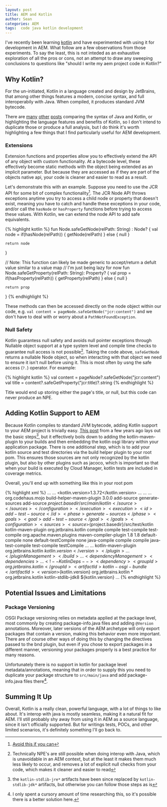 ```yaml
---
layout: post
title: AEM and Kotlin
author: Sean
categories: AEM
tags:  code java kotlin development
---
```


I've recently been learning [kotlin][1] and have experimented with using it for development in AEM. What follow are a few observations from those experiments. To say the least, this is not inteded as an exhaustive exploration of all the pros or cons, not an attempt to draw any sweeping conclusions to questions like "should I write my aem project code in Kotlin?"

## Why Kotlin?

For the un-initiated, Kotlin in a language created and design by JetBrains, that among other things features a modern, concise syntax, and full interoperabily with Java. When compiled, it produces standard JVM bytecode. 

There are [many][2] [other][3] [posts][4] comparing the syntax of Java and Kotlin, or highlighting the language features and benefits of Kotlin, so I don't intend to duplicate those or produce a full analysis, but I do think it's worth highlighting a few things that I find particularly useful for AEM development.
<!--more-->

### Extensions

Extension functions and properties allow you to effectively extend the API of any object with custom functionality. At a bytecode level, these effectively become static methods with the object being extended as an implicit parameter. But because they are accessed as if they are part of the objects native api, your code is cleaner and easier to read as a result. 

Let's demonstrate this with an example. Suppose you need to use the JCR API for some bit of complex functionality[^n2]. The JCR Node API throws exceptions anytime you try to access a child node or property that doesn't exist, meaning you have to catch and handle these exceptions in your code, and/or call the `hasNode` or `hasProperty` functions before trying to access these values. With Kotlin, we can extend the node API to add safe equivalents.

{% highlight kotlin %}
fun Node.safeGetNode(relPath: String) : Node? {
    val node = if(hasNode(relPath)) {
        getNode(relPath)
    } else {
        null
    }

    return node
}

// Note: This function can likely be made generic to accept/return a defult value similar to a value map
// I'm just being lazy for now
fun Node.safeGetProperty(relPath: String): Property? {
    val prop = if(hasProperty(relPath)) {
        getProperty(relPath)
    } else {
        null
    }

    return prop
}
{% endhighlight %}

These methods can then be accessed directly on the node object within our code, e.g. `val content = pageNode.safeGetNode("jcr:content")` and we don't have to deal with or worry about a `PathNotFoundException`. 

### Null Safety

Kotlin guarantess null safety and avoids null pointer exceptions through Nullable object support at a type system level and compile time checks to guarantee null access is not possible[^n3]. Taking the code above, `safeGetNode` returns a nullable Node object, so when interacting with that object we need to ensure it isn't null before using it. This is most often by usng the safe access (`?.`) operator. For example:

{% highlight kotlin %}
val content = pageNode?.safeGetNode("jcr:content")
val title = content?.safeGetProperty("jcr:title)?.string
{% endhighlight %}

Title would end up storing either the page's title, or null, but this code can never produce an NPE.

## Adding Kotlin Support to AEM

Because Kotlin compiles to standard JVM bytecode, adding Kotlin support to your AEM project is trivially easy. [This post][5] from a few years ago lays out the basic steps[^n1], but it effectively boils down to adding the kotlin-maven-plugin to your builds and then embedding the kotlin osgi library within your application package. There is one additional step, which is to add your kotlin source and test directories via the build helper plugin to your root pom. This ensures those sources are not only recognized by the kotlin plugin, but also by other plugins such as jacoco, which is important so that when your build is executed by Cloud Manager, kotlin tests are included in coverage metrics.

Overall, you'll end up with something like this in your root pom

{% highlight xml %}
...
<properties>
    ...
    <kotlin.version>1.3.72</kotlin.version>
    ...
</properties>
...
<build>
    <plugins>
    ...
        <!-- expose kotlin source dirs to other plugins -->
        <plugin>
            <groupId>org.codehaus.mojo</groupId>
            <artifactId>build-helper-maven-plugin</artifactId>
            <version>3.0.0</version>
            <executions>
                <execution>
                    <id>add-source</id>
                    <phase>generate-sources</phase>
                    <goals>
                        <goal>add-source</goal>
                    </goals>
                    <configuration>
                        <sources>
                            <source>${project.basedir}/src/main/kotlin</source>
                        </sources>
                    </configuration>
                </execution>
                <execution>
                    <id>add-test-source</id>
                    <phase>generate-sources</phase>
                    <goals><goal>add-test-source</goal></goals>
                    <configuration>
                        <sources>
                            <source>${project.basedir}/src/test/kotlin</source>
                        </sources>
                    </configuration>
                </execution>
            </executions>
        </plugin>
        <!--Kotlin compiler plugin-->
        <plugin>
            <artifactId>kotlin-maven-plugin</artifactId>
            <groupId>org.jetbrains.kotlin</groupId>
            <executions>
                <execution>
                    <id>compile</id>
                    <goals> <goal>compile</goal> </goals>
                </execution>
                <execution>
                    <id>test-compile</id>
                    <goals> <goal>test-compile</goal> </goals>
                </execution>
            </executions>
        </plugin>
        <!-- Maven Compiler Plugin -->
        <plugin>
            <groupId>org.apache.maven.plugins</groupId>
            <artifactId>maven-compiler-plugin</artifactId>
            <configuration>
                <source>1.8</source>
                <target>1.8</target>
            </configuration>
            <executions>
                <!-- Replacing default-compile as it is treated specially by maven -->
                <execution>
                    <id>default-compile</id>
                    <phase>none</phase>
                </execution>
                <!-- Replacing default-testCompile as it is treated specially by maven -->
                <execution>
                    <id>default-testCompile</id>
                    <phase>none</phase>
                </execution>
                <execution>
                    <id>java-compile</id>
                    <phase>compile</phase>
                    <goals> <goal>compile</goal> </goals>
                </execution>
                <execution>
                    <id>java-test-compile</id>
                    <phase>test-compile</phase>
                    <goals> <goal>testCompile</goal> </goals>
                </execution>
            </executions>
        </plugin>
        ...
    </plugins>
    <pluginManagement>
    ...
        <!--Kotlin compiler plugin-->
        <plugin>
            <artifactId>kotlin-maven-plugin</artifactId>
            <groupId>org.jetbrains.kotlin</groupId>
            <version>${kotlin.version}</version>
        </plugin>
    ...
    </pluginManagement>
</build>
...
<dependencyManagement>
    <dependencies>
    ...
        <!-- Kotlin Deps -->
        <dependency>
            <groupId>org.jetbrains.kotlin</groupId>
            <artifactId>kotlin-osgi-bundle</artifactId>
            <version>${kotlin.version}</version>
            <exclusions>
                <exclusion>
                    <groupId>org.jetbrains.kotlin</groupId>
                    <artifactId>*</artifactId>
                </exclusion>
            </exclusions>
        </dependency>
        <dependency>
            <groupId>org.jetbrains.kotlin</groupId>
            <artifactId>kotlin-stdlib-jdk8</artifactId>
            <version>${kotlin.version}</version>
        </dependency>
    ...
    </dependencies>
</dependencyManagement>
{% endhighlight %}

## Potential Issues and Limitations

### Package Versioning

OSGI Package versioning relies on metadata applied at the package level, most commonly by creating package-info.java files and adding `@Version` annotations. Moreover, later versions of the AEM archetype will only export packages that contain a version, making this behavior even more important. There are of course other ways of doing this by changing the directives passed to the bnd plugin, but even if you chose to export packages in a different manner, versioning your packages properly is a best practice for many reasons.

Unfortunately there is no support in kotlin for package level metadata/annotations, meaning that in order to supply this you need to duplicate your package structure to `src/main/java` and add package-info.java files there[^n4].

## Summing It Up

Overall, Kotlin is a really clean, powerful language, with a lot of things to like about. It's interop with java is mostly seamless, making it a natural fit for AEM. I'll still probably shy away from using it in AEM as a source language, since it isn't officially supported. But for writings tests, POCs, and other limited scenarios, it's definitely something I'll go back to.

[^n1]: the `kotlin-stdlib-jre*` artifacts have been since replaced by `kotlin-stdlib-jdk*` artifacts, but otherwise you can follow those steps as is

[^n2]: [Avoid this if you can][6]

[^n3]: Technically NPE's are still possible when doing interop with Java, which is unavoidable in an AEM context, but at the least it makes them much less likely to occur, and removes a lot of explicit null checks from your code, which makes it cleaner and easier to read

[^n4]: I only spent a cursory amount of time researching this, so it's possible there is a better solution here.

[1]: https://kotlinlang.org
[2]: https://kotlinlang.org/docs/reference/comparison-to-java.html
[3]: https://www.javaworld.com/article/3396141/why-kotlin-eight-features-that-could-convince-java-developers-to-switch.html
[4]: https://lmgtfy.com/?q=kotlin+vs+java&s=d
[5]: https://andreishilov.github.io/blog/aem-and-kotlin/
[6]: http://www.shsteimer.com/2014/03/19/low-level-apis-considered-harmful/